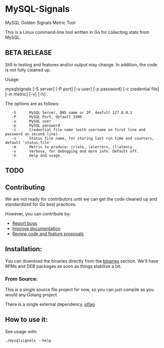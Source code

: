# MySQL-Signals
MySQL Golden Signals Metric Tool

This is a Linux command-line tool written in Go for collecting stats from MySQL.

## BETA RELEASE 
Still in testing and features and/or output may change.
In addition, the code is not fully cleaned up.

Usage:

mysqlsignals [-S server] [-P port] [-u user] [-p password] [-c credential file] [-m metric] [-v] [-h]

  The options are as follows:

       -S      MySQL Server, DNS name or IP. deafult 127.0.0.1
       -P      MySQL Port, default 3306
       -u      MySQL user
       -p      MySQL password
       -c      Credential file name (with username on first line and password on second line)
       -s      Status file name, for storing last run time and counters, default 'status.file'
       -m      Metric to produce: (r)ate, (e)errors, (l)atency
       -v      Verbose, for debugging and more info. Default off.
       -h      Help and usage.

## TODO

## Contributing
We are not ready for contributors until we can get the code cleaned up and standardized for Go best practices.

However, you can contribute by:
- [Report bugs](https://github.com/opsstack/mysql-signals/issues/new)
- [Improve documentation](https://github.com/opsstack/mysql-signals/issues?q=is%3Aopen+label%3Adocumentation)
- [Review code and feature proposals](https://github.com/opsstack/mysql-signals/pulls)

## Installation:

You can download the binaries directly from the [binaries](https://github.com/opsstack/mysql-signals/binaries) section.  We'll have RPMs and DEB packages as soon as things stabilize a bit.

### From Source:

This is a single source file project for now, so you can just compile as you would any Golang project.

There is a single external dependency, [pflag](https://github.com/ogier/pflag)

## How to use it:

See usage with:

```
./mysqlsignals --help
```

